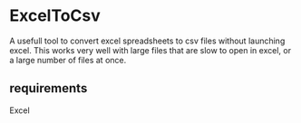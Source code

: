 # ExcelToCsv
A usefull tool to convert excel spreadsheets to csv files without launching excel.  This works very well with large files that are slow to open in excel, or a large number of files at once.

## requirements
Excel


